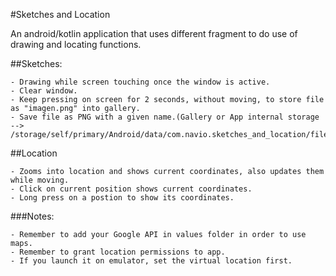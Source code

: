 #Sketches and Location

An android/kotlin application that uses different fragment to do use of drawing and locating functions.

  ##Sketches:

	- Drawing while screen touching once the window is active.
	- Clear window.
	- Keep pressing on screen for 2 seconds, without moving, to store file as "imagen.png" into gallery.
	- Save file as PNG with a given name.(Gallery or App internal storage --> /storage/self/primary/Android/data/com.navio.sketches_and_location/files/Pictures)
	
##Location

	- Zooms into location and shows current coordinates, also updates them while moving.
	- Click on current position shows current coordinates.
	- Long press on a postion to show its coordinates.

###Notes: 

	- Remember to add your Google API in values folder in order to use maps.
	- Remember to grant location permissions to app.
	- If you launch it on emulator, set the virtual location first.

